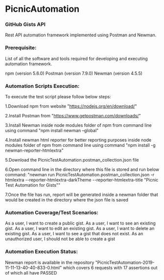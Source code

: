 # PicnicAutomation

### GitHub Gists API
Rest API automation framework implemented using Postman and Newman.

### Prerequisite:
List of all the software and tools required for developing and executing automation framework.

npm (version 5.6.0)
Postman (version 7.9.0)
Newman (version 4.5.5)

### Automation Scripts Execution:
To execute the test script please follow below steps:

1.Download npm from website "https://nodejs.org/en/download/"

2.Install Postman from "https://www.getpostman.com/downloads/"

3.Install Newman inside node modules folder of npm from command line using command "npm install newman –global"

4.Install newman html reporter for better reporting purposes inside node modules folder of npm from command line using command "npm install -g newman-reporter-htmlextra"

5.Download the PicnicTestAutomation.postman_collection.json file

6.Open command line in the directory where this file is stored and run below command: "newman run PicnicTestAutomation.postman_collection.json -r htmlextra --reporter-htmlextra-darkTheme --reporter-htmlextra-title "Picnic Test Automation for Gists""

7.Once the file has run, report will be generated inside a newman folder that would be created in the directory where the json file is saved

### Automation Coverage/Test Scenarios:

As a user, I want to create a public gist.
As a user, I want to see an existing gist.
As a user, I want to edit an existing gist.
As a user, I want to delete an existing gist.
As a user, I want to see a gist that does not exist.
As an unauthorized user, I should not be able to create a gist

### Automation Execution Status:
Newman report is available in the repository "PicnicTestAutomation-2019-11-11-13-40-40-833-0.html" which covers 6 requests with 17 assertions out of which all have PASSED
